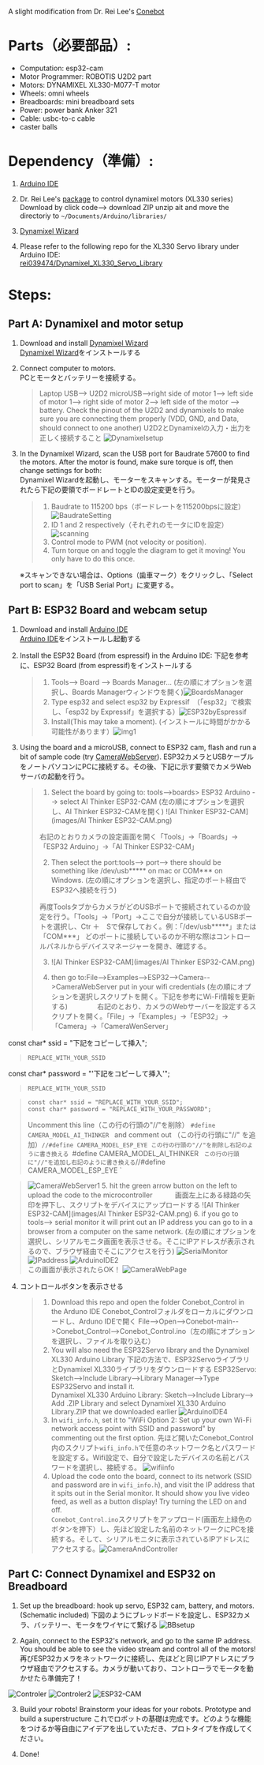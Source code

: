 A slight modification from Dr. Rei Lee's [Conebot](https://github.com/rei039474/ConeBot)

# Parts（必要部品）:
* Computation: esp32-cam
* Motor Programmer: ROBOTIS U2D2 part
* Motors: DYNAMIXEL XL330-M077-T motor
* Wheels: omni wheels
* Breadboards: mini breadboard sets
* Power: power bank Anker 321
* Cable: usbc-to-c cable
* caster balls


# Dependency（準備）:
1. [Arduino IDE](https://www.arduino.cc/en/software)
2. Dr. Rei Lee's [package](https://github.com/rei039474/Dynamixel_XL330_Servo_Library) to control dynamixel motors (XL330 series)
Download by click code--> download ZIP
unzip ait and move the directoriy to `~/Documents/Arduino/libraries/`

3. [Dynamixel Wizard](https://emanual.robotis.com/docs/en/software/dynamixel/dynamixel_wizard2/)
4. Please refer to the following repo for the XL330 Servo library under Arduino IDE:  
[rei039474/Dynamixel_XL330_Servo_Library](https://github.com/rei039474/Dynamixel_XL330_Servo_Library)


# Steps:
## Part A: Dynamixel and motor setup
1. Download and install [Dynamixel Wizard](https://emanual.robotis.com/docs/en/software/dynamixel/dynamixel_wizard2/)  
   [Dynamixel Wizard](https://emanual.robotis.com/docs/en/software/dynamixel/dynamixel_wizard2/)をインストールする  

2. Connect computer to motors.  
   PCとモータとバッテリーを接続する。  
   > Laptop USB--> U2D2 microUSB-->right side of motor 1--> left side of motor 1--> right side of motor 2--> left side of the motor --> battery.
   Check the pinout of the U2D2 and dynamixels to make sure you are connecting them properly (VDD, GND, and Data, should connect to one another)
   U2D2とDynamixelの入力・出力を正しく接続すること
   > ![Dynamixelsetup](images/Dynamixelsetup.webp)
   

3. In the Dynamixel Wizard, scan the USB port for Baudrate 57600 to find the motors. After the motor is found, make sure torque is off, then change settings for both:  
   Dynamixel Wizardを起動し、モーターをスキャンする。モーターが発見されたら下記の要領でボードレートとIDの設定変更を行う。
   > 1. Baudrate to 115200 bps（ボードレートを115200bpsに設定）![BaudrateSetting](images/BaudrateSetting.png)
   > 2. ID 1 and 2 respectively（それぞれのモータにIDを設定）![scanning](images/scanning.png)
   > 3. Control mode to PWM (not velocity or position).
   > 4. Turn torque on and toggle the diagram to get it moving! You only have to do this once.
   >  
   ※スキャンできない場合は、Options（歯車マーク）をクリックし、「Select port to scan」を「USB Serial Port」に変更する。

## Part B: ESP32 Board and webcam setup
1. Download and install [Arduino IDE](https://www.arduino.cc/en/software)  
   [Arduino IDE](https://www.arduino.cc/en/software)をインストールし起動する

2. Install the ESP32 Board (from espressif) in the Arduino IDE:
   下記を参考に、ESP32 Board (from espressif)をインストールする

   > 1. Tools--> Board --> Boards Manager... (左の順にオプションを選択し、Boards Managerウィンドウを開く)![BoardsManager](images/BoardsManager.png)
   > 2. Type esp32 and select esp32 by Expressif　（「esp32」で検索し、「esp32 by Expressif」を選択する）![ESP32byEspressif](images/ESP32byEspressif.png)
   > 3. Install(This may take a moment). (インストールに時間がかかる可能性があります）![img1](images/ArduinoIDE1.png)


3. Using the board and a microUSB, connect to ESP32 cam, flash and run a bit of sample code (try [CameraWebServer](https://randomnerdtutorials.com/esp32-cam-video-streaming-face-recognition-arduino-ide/)).
   ESP32カメラとUSBケーブルをノートパソコンにPCに接続する。その後、下記に示す要領でカメラWebサーバの起動を行う。

   > 1. Select the board by going to: tools-->boards> ESP32 Arduino --> select AI Thinker ESP32-CAM  (左の順にオプションを選択し、AI Thinker ESP32-CAMを開く) ![AI Thinker ESP32-CAM](images/AI Thinker ESP32-CAM.png)
   >
   > 右記のとおりカメラの設定画面を開く「Tools」→「Boards」→「ESP32 Arduino」→「AI Thinker ESP32-CAM」
   >
   >
   >  2. Then select the port:tools--> port--> there should be something like /dev/usb***** on mac or COM*** on Windows.  (左の順にオプションを選択し、指定のポート経由でESP32へ接続を行う)
   >
   > 再度ToolsタブからカメラがどのUSBポートで接続されているのか設定を行う。「Tools」→「Port」→ここで自分が接続しているUSBポートを選択し、Ctr ＋　Sで保存しておく。例：「/dev/usb*****」または「COM***」
   > どのポートに接続しているのか不明な際はコントロールパネルからデバイスマネージャーを開き、確認する。
   > 
   > 3. ![AI Thinker ESP32-CAM](images/AI Thinker ESP32-CAM.png)
   >
   > 4. then go to:File-->Examples-->ESP32-->Camera-->CameraWebServer
   put in your wifi credentials  (左の順にオプションを選択しスクリプトを開く。下記を参考にWi-Fi情報を更新する)
　　　　右記のとおり、カメラのWebサーバーを設定するスクリプトを開く。「File」→「Examples」→「ESP32」→「Camera」→「CameraWenServer」

const char* ssid = "下記をコピーして挿入";
   >   ```
   >   REPLACE_WITH_YOUR_SSID
   >   ```

const char* password = "'下記をコピーして挿入'";
   >   ```
   >   REPLACE_WITH_YOUR_SSID
   >   ```
>

   >   ```
   >   const char* ssid = "REPLACE_WITH_YOUR_SSID";
   >   const char* password = "REPLACE_WITH_YOUR_PASSWORD";
   >   ```
>
> 
   >   Uncomment this line（この行の行頭の"//"を削除） `#define CAMERA_MODEL_AI_THINKER ` 
   >   and comment out （この行の行頭に"//" を追加）`//#define CAMERA_MODEL_ESP_EYE
>      この行の行頭の"//"を削除し右記のように書き換える `#define CAMERA_MODEL_AI_THINKER `
>      この行の行頭に"//"を追加し右記のように書き換える`//#define CAMERA_MODEL_ESP_EYE `



   >   ![CameraWebServer1](images/CameraWebServer1.png)
   > 5. hit the green arrow button on the left to upload the code to the microcontroller
> 　　　画面左上にある緑路の矢印を押下し、スクリプトをデバイスにアップロードする
>  ![AI Thinker ESP32-CAM](images/AI Thinker ESP32-CAM.png)
   > 6. if you go to tools--> serial monitor it will print out an IP address you can go to in a browser from a computer on the same network. (左の順にオプションを選択し、シリアルモニタ画面を表示させる。そこにIPアドレスが表示されるので、ブラウザ経由でそこにアクセスを行う)
    ![SerialMonitor](images/SerialMonitor.png)  ![IPaddress](images/IPaddress.png) ![ArduinoIDE2](images/ArduinoIDE2.png)  
   この画面が表示されたらOK！  ![CameraWebPage](images/CameraWebPage.png)

4. コントロールボタンを表示させる
   > 1. Download this repo and open the folder Conebot_Control in the Arduno IDE
   Conebot_Controlフォルダをローカルにダウンロードし、Arduno IDEで開く
   >    File-->Open-->Conebot-main-->Conebot_Control-->Conebot_Control.ino（左の順にオプションを選択し、ファイルを取り込む）
   > 2. You will also need the ESP32Servo library and the Dynamixel XL330 Arduino Library
   > 下記の方法で、ESP32ServoライブラリとDynamixel XL330ライブラリをダウンロードする 
   >    ESP32Servo: Sketch-->Include Library-->Library Manager-->Type ESP32Servo and install it.  
   >    Dynamixel XL330 Arduino Library: Sketch-->Include Library--> Add .ZIP Library and select Dynamixel XL330 Arduino Library.ZIP that we downloaded earlier ![ArduinoIDE4](images/ArduinoIDE4.png)
   > 3. In `wifi_info.h`, set it to "WiFi Option 2: Set up your own Wi-Fi network access point with SSID and password" by commenting out the first option.
   > 先ほど開いたConebot_Control内のスクリプト`wifi_info.h`で任意のネットワーク名とパスワードを設定する。Wifi設定で、自分で設定したデバイスの名前とパスワードを選択し、接続する。  ![wifiinfo](images/wifiinfo.png)
   > 4. Upload the code onto the board, connect to its network (SSID and password are in `wifi_info.h`), and visit the IP address that it spits out in the Serial monitor. It should show you live video feed, as well as a button display! Try turning the LED on and off.  
    `Conebot_Control.ino`スクリプトをアップロード(画面左上緑色のボタンを押下）し、先ほど設定した名前のネットワークにPCを接続する。そして、シリアルモニタに表示されているIPアドレスにアクセスする。![CameraAndController](images/CameraAndController.png)
    

## Part C: Connect Dynamixel and ESP32 on Breadboard
1. Set up the breadboard: hook up servo, ESP32 cam, battery, and motors. (Schematic included)
   下図のようにブレッドボードを設定し、ESP32カメラ、バッテリー、モータをワイヤにて繋げる ![BBsetup](images/BBsetup.webp)

2. Again, connect to the ESP32's network, and go to the same IP address. You should be able to see the video stream and control all of the motors!
   再びESP32カメラをネットワークに接続し、先ほどと同じIPアドレスにブラウザ経由でアクセスする。カメラが動いており、コントローラでモータを動かせたら準備完了！

    
![Controler](images/Controler.png)
![Controler2](images/Controler2.png)
![ESP32-CAM](images/ESP32-CAM.png)

3. Build your robots!
    Brainstorm your ideas for your robots. Prototype and build a superstructure
    これでロボットの基礎は完成です。どのような機能をつけるか等自由にアイデアを出していただき、プロトタイプを作成してください。

4. Done!
